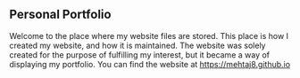 ## Personal Portfolio
Welcome to the place where my website files are stored. This place is how I created my website, and how it is maintained.
The website was solely created for the purpose of fulfilling my interest, but it became a way of displaying my portfolio.
You can find the website at https://mehtaj8.github.io

